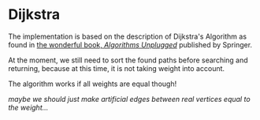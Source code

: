 # Dijkstra

The implementation is based on the description of Dijkstra's Algorithm as found in [the wonderful book, _Algorithms Unplugged_](http://www.springer.com/us/book/9783642153273) published by Springer.

At the moment, we still need to sort the found paths before searching and returning, because at this time, it is not taking weight into account.

The algorithm works if all weights are equal though!

_maybe we should just make artificial edges between real vertices equal to the weight..._

